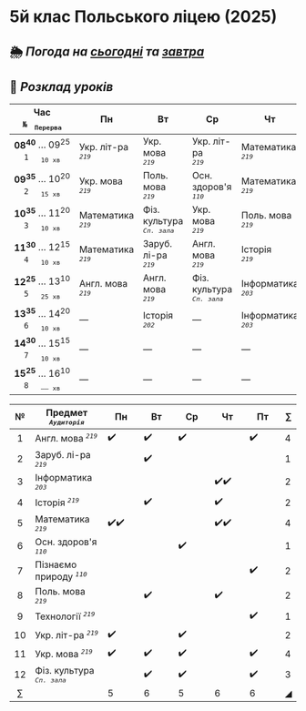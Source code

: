 # 5й клас Польського ліцею (2025)  

## 🌦️ *Погода на* [*сьогодні*](https://meteofor.com.ua/weather-vinnytsia-4962/hourly/) *та* [*завтра*](https://meteofor.com.ua/weather-vinnytsia-4962/tomorrow)

## 📅 *Розклад уроків*

| Час <br>`№`   <sub>`Перерва`</sub> | Пн | Вт | Ср | Чт | Пт |
|:---:|---|---|---|---|---|
| **08<sup>40</sup>** … 09<sup>25</sup> <br>`1`     <sub>`10 хв`</sub> | Укр. літ-ра <br>*<sup>`219`</sup>* | Укр. мова <br>*<sup>`219`</sup>* | Укр. літ-ра <br>*<sup>`219`</sup>* | Математика <br>*<sup>`219`</sup>* | Фіз. культура <br>*<sup>`Сп. зала`</sup>* |
| **09<sup>35</sup>** … 10<sup>20</sup> <br>`2`     <sub>`15 хв`</sub> | Укр. мова <br>*<sup>`219`</sup>* | Поль. мова <br>*<sup>`219`</sup>* | Осн. здоров'я <br>*<sup>`110`</sup>* | Математика <br>*<sup>`219`</sup>* | Англ. мова <br>*<sup>`219`</sup>* |
| **10<sup>35</sup>** … 11<sup>20</sup> <br>`3`     <sub>`10 хв`</sub> | Математика <br>*<sup>`219`</sup>* | Фіз. культура <br>*<sup>`Сп. зала`</sup>* | Укр. мова <br>*<sup>`219`</sup>* | Поль. мова <br>*<sup>`219`</sup>* | Укр. мова <br>*<sup>`219`</sup>* |
| **11<sup>30</sup>** … 12<sup>15</sup> <br>`4`     <sub>`10 хв`</sub> | Математика <br>*<sup>`219`</sup>* | Заруб. лі-ра <br>*<sup>`219`</sup>* | Англ. мова <br>*<sup>`219`</sup>* | Історія <br>*<sup>`219`</sup>* | Пізнаємо природу <br>*<sup>`110`</sup>* |
| **12<sup>25</sup>** … 13<sup>10</sup> <br>`5`     <sub>`25 хв`</sub> | Англ. мова <br>*<sup>`219`</sup>* | Англ. мова <br>*<sup>`219`</sup>* | Фіз. культура <br>*<sup>`Сп. зала`</sup>* | Інформатика <br>*<sup>`203`</sup>* | Пізнаємо природу <br>*<sup>`110`</sup>* |
| **13<sup>35</sup>** … 14<sup>20</sup> <br>`6`     <sub>`10 хв`</sub> | — | Історія <br>*<sup>`202`</sup>* | — | Інформатика <br>*<sup>`203`</sup>* | Технології <br>*<sup>`219`</sup>* |
| **14<sup>30</sup>** … 15<sup>15</sup> <br>`7`     <sub>`10 хв`</sub> | — | — | — | — | — |
| **15<sup>25</sup>** … 16<sup>10</sup> <br>`8`     <sub>`—— хв`</sub> | — | — | — | — | — |



| № | Предмет *<sup>`Аудиторія`</sup>* |    Пн    |    Вт    |    Ср    |    Чт    |    Пт    | ∑ |
| :---: | --- | :--- | :--- | :--- | :--- | :--- | --- |
|  1 | Англ. мова *<sup>`219`</sup>*         | ✔️ | ✔️ | ✔️ |   | ✔️ | 4 |
|  2 | Заруб. лі-ра *<sup>`219`</sup>*       |   | ✔️ |   |   |   | 1 |
|  3 | Інформатика *<sup>`203`</sup>*        |   |   |   | ✔️✔️ |   | 2 |
|  4 | Історія *<sup>`219`</sup>*            |   | ✔️ |   | ✔️ |   | 2 |
|  5 | Математика *<sup>`219`</sup>*         | ✔️✔️ |   |   | ✔️✔️ |   | 4 |
|  6 | Осн. здоров'я *<sup>`110`</sup>*      |   |   | ✔️ |   |   | 1 |
|  7 | Пізнаємо природу *<sup>`110`</sup>*   |   |   |   |   | ✔️ | 2 |
|  8 | Поль. мова *<sup>`219`</sup>*         |   | ✔️ |   | ✔️ |   | 2 |
|  9 | Технології *<sup>`219`</sup>*         |   |   |   |   | ✔️ | 1 |
| 10 | Укр. літ-ра *<sup>`219`</sup>*        | ✔️ |   | ✔️ |   |   | 2 |
| 11 | Укр. мова *<sup>`219`</sup>*          | ✔️ | ✔️ | ✔️ |   | ✔️ | 4 |
| 12 | Фіз. культура *<sup>`Сп. зала`</sup>* |   | ✔️ | ✔️ |   | ✔️ | 3 |
| ∑ |  | 5 | 6 | 5 | 6 | 6 | ◢ |
